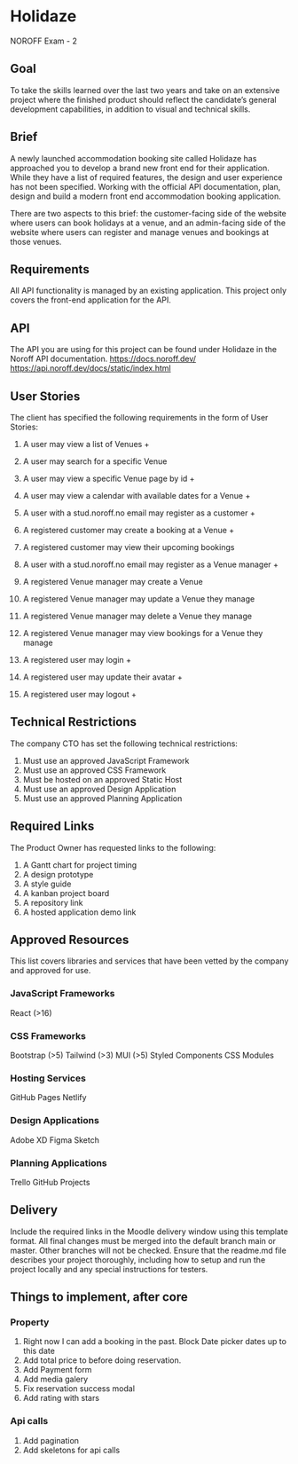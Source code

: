 # Holidaze

NOROFF Exam - 2

## Goal

To take the skills learned over the last two years and take on an extensive project where the finished product should reflect the candidate’s general development capabilities, in addition to visual and technical skills.

## Brief

A newly launched accommodation booking site called Holidaze has approached you to develop a brand new front end for their application. While they have a list of required features, the design and user experience has not been specified. Working with the official API documentation, plan, design and build a modern front end accommodation booking application.

There are two aspects to this brief: the customer-facing side of the website where users can book holidays at a venue, and an admin-facing side of the website where users can register and manage venues and bookings at those venues.

## Requirements

All API functionality is managed by an existing application. This project only covers the front-end application for the API.

## API

The API you are using for this project can be found under Holidaze in the Noroff API documentation.
https://docs.noroff.dev/
https://api.noroff.dev/docs/static/index.html

## User Stories

The client has specified the following requirements in the form of User Stories:

1. A user may view a list of Venues +
2. A user may search for a specific Venue

3. A user may view a specific Venue page by id +
4. A user may view a calendar with available dates for a Venue +
5. A user with a stud.noroff.no email may register as a customer +
6. A registered customer may create a booking at a Venue +

7. A registered customer may view their upcoming bookings
8. A user with a stud.noroff.no email may register as a Venue manager +
9. A registered Venue manager may create a Venue
10. A registered Venue manager may update a Venue they manage
11. A registered Venue manager may delete a Venue they manage
12. A registered Venue manager may view bookings for a Venue they manage
13. A registered user may login +
14. A registered user may update their avatar +
15. A registered user may logout +

## Technical Restrictions

The company CTO has set the following technical restrictions:

1. Must use an approved JavaScript Framework
2. Must use an approved CSS Framework
3. Must be hosted on an approved Static Host
4. Must use an approved Design Application
5. Must use an approved Planning Application

## Required Links

The Product Owner has requested links to the following:

1. A Gantt chart for project timing
2. A design prototype
3. A style guide
4. A kanban project board
5. A repository link
6. A hosted application demo link

## Approved Resources

This list covers libraries and services that have been vetted by the company and approved for use.

### JavaScript Frameworks

React (>16)

### CSS Frameworks

Bootstrap (>5)
Tailwind (>3)
MUI (>5)
Styled Components
CSS Modules

### Hosting Services

GitHub Pages
Netlify

### Design Applications

Adobe XD
Figma
Sketch

### Planning Applications

Trello
GitHub Projects

## Delivery

Include the required links in the Moodle delivery window using this template format.
All final changes must be merged into the default branch main or master. Other branches will not be checked.
Ensure that the readme.md file describes your project thoroughly, including how to setup and run the project locally and any special instructions for testers.

## Things to implement, after core

### Property

1. Right now I can add a booking in the past. Block Date picker dates up to this date
2. Add total price to before doing reservation.
3. Add Payment form
4. Add media galery
5. Fix reservation success modal
6. Add rating with stars

### Api calls

1. Add pagination
2. Add skeletons for api calls
